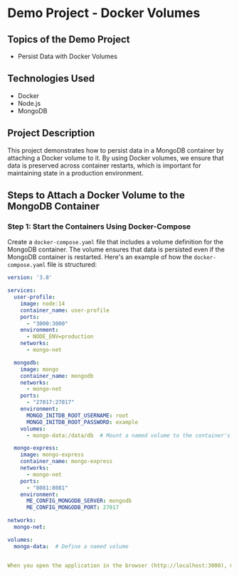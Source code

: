 # Demo Project - Docker Volumes

## Topics of the Demo Project
- Persist Data with Docker Volumes

## Technologies Used
- Docker
- Node.js
- MongoDB

## Project Description
This project demonstrates how to persist data in a MongoDB container by attaching a Docker volume to it. By using Docker volumes, we ensure that data is preserved across container restarts, which is important for maintaining state in a production environment.

## Steps to Attach a Docker Volume to the MongoDB Container

### Step 1: Start the Containers Using Docker-Compose

Create a `docker-compose.yaml` file that includes a volume definition for the MongoDB container. The volume ensures that data is persisted even if the MongoDB container is restarted. Here's an example of how the `docker-compose.yaml` file is structured:

```yaml
version: '3.8'

services:
  user-profile:
    image: node:14
    container_name: user-profile
    ports:
      - "3000:3000"
    environment:
      - NODE_ENV=production
    networks:
      - mongo-net

  mongodb:
    image: mongo
    container_name: mongodb
    networks:
      - mongo-net
    ports:
      - "27017:27017"
    environment:
      MONGO_INITDB_ROOT_USERNAME: root
      MONGO_INITDB_ROOT_PASSWORD: example
    volumes:
      - mongo-data:/data/db  # Mount a named volume to the container's data directory

  mongo-express:
    image: mongo-express
    container_name: mongo-express
    networks:
      - mongo-net
    ports:
      - "8081:8081"
    environment:
      ME_CONFIG_MONGODB_SERVER: mongodb
      ME_CONFIG_MONGODB_PORT: 27017

networks:
  mongo-net:

volumes:
  mongo-data:  # Define a named volume


When you open the application in the browser (http://localhost:3000), modify some data of the profile, shutdown the containers (docker-compose down) and restart them again (docker-compose up -d), the changes in the profile data will still be there. 